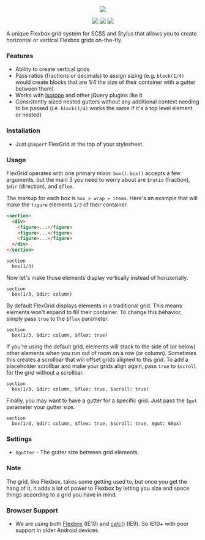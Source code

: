 <p align="center">
  <img src="http://corysimmons.github.io/flexgrid/img/flexgrid-logo.svg">
</p>

<p align="center">
  <img src="https://img.shields.io/npm/v/flexgrid.svg">
  <img src="https://img.shields.io/bower/v/flexgrid.svg">
  <img src="http://img.shields.io/npm/dm/flexgrid.svg">
</p>

A unique Flexbox grid system for SCSS and Stylus that allows you to create horizontal or vertical Flexbox grids on-the-fly.


### Features

- Ability to create vertical grids
- Pass ratios (fractions or decimals) to assign sizing (e.g. `block(1/4)` would create blocks that are 1/4 the size of their container with a gutter between them)
- Works with [Isotope](http://isotope.metafizzy.co/) and other jQuery plugins like it
- Consistently sized nested gutters without any additional context needing to be passed (i.e. `block(1/4)` works the same if it's a top level element or nested)


### Installation

- Just `@import` FlexGrid at the top of your stylesheet.


### Usage

FlexGrid operates with one primary mixin: `box()`. `box()` accepts a few arguments, but the main 3 you need to worry about are `$ratio` (fraction), `$dir` (direction), and `$flex`.

The markup for each box is `box > wrap > items`. Here's an example that will make the `figure` elements `1/3` of their container.

```html
<section>
  <div>
    <figure>...</figure>
    <figure>...</figure>
    <figure>...</figure>
  </div>
</section>
```

```stylus
section
  box(1/3)
```

Now let's make those elements display vertically instead of horizontally.

```stylus
section
  box(1/3, $dir: column)
```

By default FlexGrid displays elements in a traditional grid. This means elements won't expand to fill their container. To change this behavior, simply pass `true` to the `$flex` parameter.

```stylus
section
  box(1/3, $dir: column, $flex: true)
```

If you're using the default grid, elements will stack to the side of (or below) other elements when you run out of room on a row (or column). Sometimes this creates a scrollbar that will offset grids aligned to this grid. To add a placeholder scrollbar and make your grids align again, pass `true` to `$scroll` for the grid without a scrollbar.

```stylus
section
  box(1/3, $dir: column, $flex: true, $scroll: true)
```

Finally, you may want to have a gutter for a specific grid. Just pass the `$gut` parameter your gutter size.

```stylus
section
  box(1/3, $dir: column, $flex: true, $scroll: true, $gut: 60px)
```


### Settings

- `$gutter` - The gutter size between grid elements.


### Note

The grid, like Flexbox, takes some getting used to, but once you get the hang of it, it adds a lot of power to Flexbox by letting you size and space things according to a grid you have in mind.


### Browser Support

- We are using both [Flexbox](http://caniuse.com/#feat=flexbox) (IE10) and [calc()](http://caniuse.com/#feat=calc) (IE9). So IE10+ with poor support in older Android devices.
